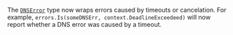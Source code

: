 The [`DNSError`](/pkg/net#DNSError) type now wraps errors caused by timeouts
or cancelation. For example, `errors.Is(someDNSErr, context.DeadlineExceedeed)`
will now report whether a DNS error was caused by a timeout.
